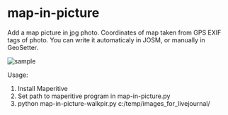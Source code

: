 map-in-picture
==============

Add a map picture in jpg photo.
Coordinates of map taken from GPS EXIF tags of photo. You can write it automaticaly in JOSM, or manually in GeoSetter.


![sample](https://farm4.staticflickr.com/3843/14583988518_5c04c5a96a_o.jpg)


Usage:

1. Install Maperitive
2. Set path to maperitive program in map-in-picture.py
3. python map-in-picture-walkpir.py c:/temp/images_for_livejournal/
